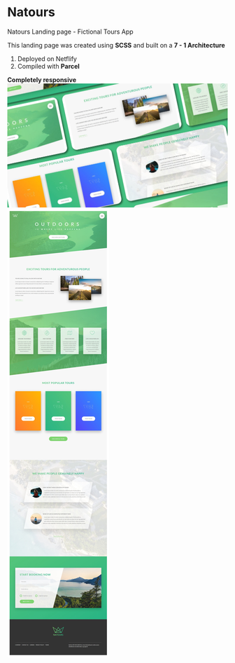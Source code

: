 # Natours
Natours Landing page - Fictional Tours App

This landing page was created using **SCSS** and built on a **7 - 1 Architecture**

1. Deployed on Netflify
2. Compiled with **Parcel**

**Completely responsive**
![alt text](https://github.com/hectorg2211/Natours/blob/main/Natours.jpg)
![alt text](https://github.com/hectorg2211/Natours/blob/main/Full%20natours.jpeg)


